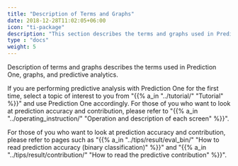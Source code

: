 ```yaml
---
title: "Description of Terms and Graphs"
date: 2018-12-28T11:02:05+06:00
icon: "ti-package"
description: "This section describes the terms and graphs used in Prediction One."
type : "docs"
weight: 5
---
```


Description of terms and graphs describes the terms used in Prediction One, graphs, and predictive analytics.

If you are performing predictive analysis with Prediction One for the first time, select a topic of interest to you from "{{% a_in "../tutorial/" "Tutorial" %}}" and use Prediction One accordingly.
For those of you who want to look at prediction accuracy and contribution, please refer to "{{% a_in "../operating_instruction/" "Operation and description of each screen" %}}".

For those of you who want to look at prediction accuracy and contribution, please refer to pages such as
"{{% a_in "../tips/result/eval_bin/" "How to read prediction accuracy (binary classification)" %}}" and
"{{% a_in "../tips/result/contribution/" "How to read the predictive contribution" %}}".
   
